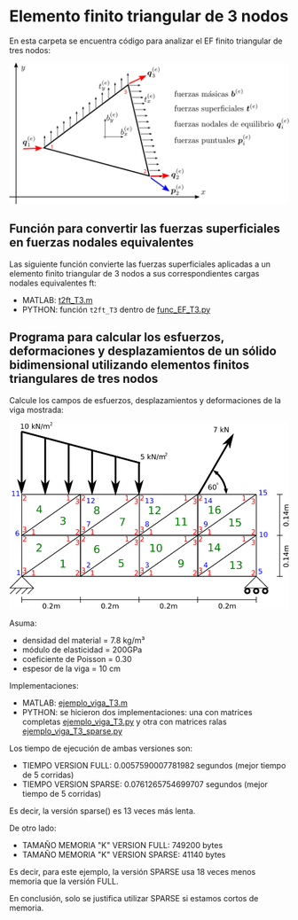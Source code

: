 # Elemento finito triangular de 3 nodos

En esta carpeta se encuentra código para analizar el EF finito triangular de tres nodos:

![figs/fuerzas_EF_T3.svg](figs/fuerzas_EF_T3.svg)

## Función para convertir las fuerzas superficiales en fuerzas nodales equivalentes

Las siguiente función convierte las fuerzas superficiales aplicadas a un elemento finito triangular de 3 nodos a sus correspondientes cargas nodales equivalentes ft:

* MATLAB: [t2ft_T3.m](t2ft_T3.m)
* PYTHON: función `t2ft_T3` dentro de [func_EF_T3.py](func_EF_T3.py)


## Programa para calcular los esfuerzos, deformaciones y desplazamientos de un sólido bidimensional utilizando elementos finitos triangulares de tres nodos

Calcule los campos de esfuerzos, desplazamientos y deformaciones de la viga mostrada:

![figs/ejemplo_viga_T3.svg](figs/ejemplo_viga_T3.svg)

Asuma:
* densidad del material = 7.8 kg/m³
* módulo de elasticidad = 200GPa
* coeficiente de Poisson = 0.30
* espesor de la viga = 10 cm

Implementaciones:
* MATLAB: [ejemplo_viga_T3.m](ejemplo_viga_T3.m)
* PYTHON: se hicieron dos implementaciones: una con matrices completas [ejemplo_viga_T3.py](ejemplo_viga_T3.py) y otra con matrices ralas [ejemplo_viga_T3_sparse.py](ejemplo_viga_T3_sparse.py) 

Los tiempo de ejecución de ambas versiones son:
* TIEMPO VERSION FULL:   0.0057590007781982 segundos (mejor tiempo de 5 corridas)
* TIEMPO VERSION SPARSE: 0.0761265754699707 segundos (mejor tiempo de 5 corridas)

Es decir, la versión sparse() es 13 veces más lenta.

De otro lado:
* TAMAÑO MEMORIA "K" VERSION FULL:    749200 bytes
* TAMAÑO MEMORIA "K" VERSION SPARSE:  41140 bytes

Es decir, para este ejemplo, la versión SPARSE usa 18 veces menos memoria que la versión FULL.

En conclusión, solo se justifica utilizar SPARSE si estamos cortos de memoria.